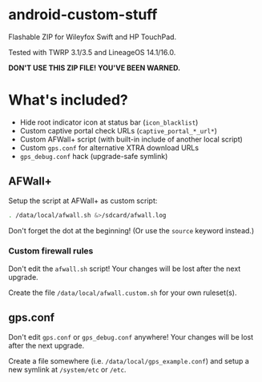# android-custom-stuff
Flashable ZIP for Wileyfox Swift and HP TouchPad.

Tested with TWRP 3.1/3.5 and LineageOS 14.1/16.0.

**DON'T USE THIS ZIP FILE! YOU'VE BEEN WARNED.**

# What's included?
* Hide root indicator icon at status bar (`icon_blacklist`)
* Custom captive portal check URLs (`captive_portal_*_url*`)
* Custom AFWall+ script (with built-in include of another local script)
* Custom `gps.conf` for alternative XTRA download URLs
* `gps_debug.conf` hack (upgrade-safe symlink)

## AFWall+
Setup the script at AFWall+ as custom script: 

```bash
. /data/local/afwall.sh &>/sdcard/afwall.log
```

Don't forget the dot at the beginning! (Or use the `source` keyword instead.)

### Custom firewall rules
Don't edit the `afwall.sh` script! Your changes will be lost after the next upgrade.

Create the file `/data/local/afwall.custom.sh` for your own ruleset(s).

## gps.conf
Don't edit `gps.conf` or `gps_debug.conf` anywhere! Your changes will be lost after the next upgrade.

Create a file somewhere (i.e. `/data/local/gps_example.conf`) and setup a new symlink at `/system/etc` or `/etc`.
